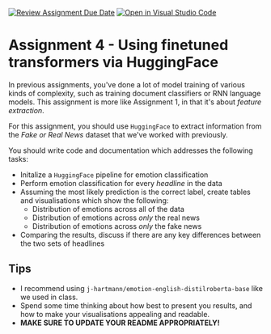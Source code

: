[![Review Assignment Due Date](https://classroom.github.com/assets/deadline-readme-button-24ddc0f5d75046c5622901739e7c5dd533143b0c8e959d652212380cedb1ea36.svg)](https://classroom.github.com/a/BhnScEmU)
[![Open in Visual Studio Code](https://classroom.github.com/assets/open-in-vscode-718a45dd9cf7e7f842a935f5ebbe5719a5e09af4491e668f4dbf3b35d5cca122.svg)](https://classroom.github.com/online_ide?assignment_repo_id=10838674&assignment_repo_type=AssignmentRepo)
# Assignment 4 - Using finetuned transformers via HuggingFace

In previous assignments, you've done a lot of model training of various kinds of complexity, such as training document classifiers or RNN language models. This assignment is more like Assignment 1, in that it's about *feature extraction*.

For this assignment, you should use ```HuggingFace``` to extract information from the *Fake or Real News* dataset that we've worked with previously.

You should write code and documentation which addresses the following tasks:

- Initalize a ```HuggingFace``` pipeline for emotion classification
- Perform emotion classification for every *headline* in the data
- Assuming the most likely prediction is the correct label, create tables and visualisations which show the following:
  - Distribution of emotions across all of the data
  - Distribution of emotions across *only* the real news
  - Distribution of emotions across *only* the fake news
- Comparing the results, discuss if there are any key differences between the two sets of headlines


## Tips
- I recommend using ```j-hartmann/emotion-english-distilroberta-base``` like we used in class.
- Spend some time thinking about how best to present you results, and how to make your visualisations appealing and readable.
- **MAKE SURE TO UPDATE YOUR README APPROPRIATELY!**